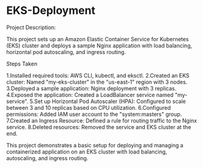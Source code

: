 # EKS-Deployment
Project Description:

This project sets up an Amazon Elastic Container Service for Kubernetes (EKS) cluster and deploys a sample Nginx application with load balancing, horizontal pod autoscaling, and ingress routing.

Steps Taken

1.Installed required tools: AWS CLI, kubectl, and eksctl.
2.Created an EKS cluster: Named "my-eks-cluster" in the "us-east-1" region with 3 nodes.
3.Deployed a sample application: Nginx deployment with 3 replicas.
4.Exposed the application: Created a LoadBalancer service named "my-service".
5.Set up Horizontal Pod Autoscaler (HPA): Configured to scale between 3 and 10 replicas based on CPU utilization.
6.Configured permissions: Added IAM user account to the "system:masters" group.
7.Created an Ingress Resource: Defined a rule for routing traffic to the Nginx service.
8.Deleted resources: Removed the service and EKS cluster at the end.


This project demonstrates a basic setup for deploying and managing a containerized application on an EKS cluster with load balancing, autoscaling, and ingress routing.
